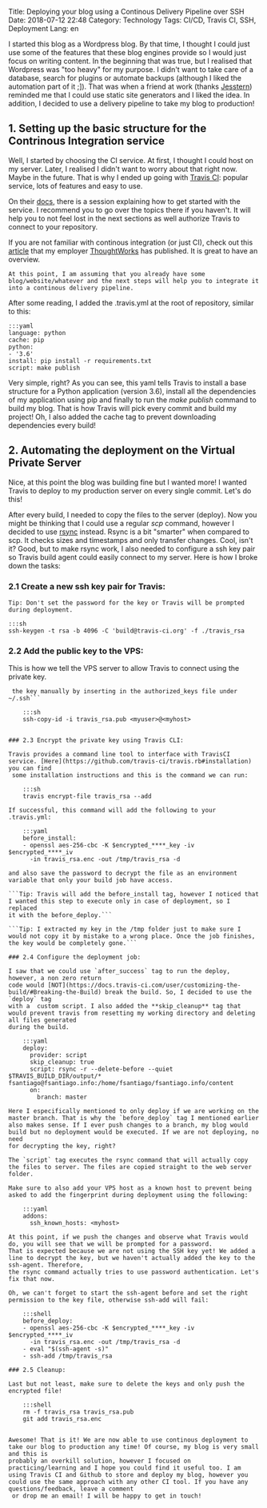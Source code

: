 Title: Deploying your blog using a Continous Delivery Pipeline over SSH
Date: 2018-07-12 22:48
Category: Technology
Tags: CI/CD, Travis CI, SSH, Deployment
Lang: en

I started this blog as a Wordpress blog. By that time, I thought I could just use some of the features that these blog engines provide so
I would just focus on writing content. In the beginning that was true, but I realised that Wordpress was "too heavy" for my purpose.
I didn't want to take care of a database, search for plugins or automate backups (although I liked the automation part of it ;]).
That was when a friend at work (thanks [Jesstern](http://jsstrn.me/)) reminded me that I could use static site generators and I liked the idea. In addition,
I decided to use a delivery pipeline to take my blog to production!

## 1. Setting up the basic structure for the Contrinous Integration service
Well, I started by choosing the CI service. At first, I thought I could host on my server. Later, I realised I didn't want to worry about that right now. Maybe in the
future. That is why I ended up going with [Travis CI](http://travis-ci.org): popular service, lots of features and easy to use.

On their [docs](https://docs.travis-ci.com/user/getting-started/#To-get-started-with-Travis-CI), there is a session explaining how to get started with the service.
I recommend you to go over the topics there if you haven't. It will help you to not feel lost in the next sections as well authorize Travis to connect to your repository.

If you are not familiar with continous integration (or just CI), check out this [article](https://www.thoughtworks.com/continuous-integration) that my employer [ThoughtWorks](https://www.thoughtworks.com/) has published. It is great to have an overview.


```At this point, I am assuming that you already have some blog/website/whatever and the next steps will help you to integrate it into a continous delivery pipeline.```

After some reading, I added the .travis.yml at the root of repository, similar to this:

    :::yaml
    language: python
    cache: pip
    python:
    - '3.6'
    install: pip install -r requirements.txt
    script: make publish

Very simple, right? As you can see, this yaml tells Travis to install a base structure for a Python application (version 3.6), install all the dependencies of my application using pip and finally to run the *make publish* command to build my blog. That is how Travis will pick every commit and build my project! Oh, I also added the cache tag to prevent downloading dependencies every build!

## 2. Automating the deployment on the Virtual Private Server
Nice, at this point the blog was building fine but I wanted more! I wanted Travis to deploy to my production server on every single commit. Let's do this!

After every build, I needed to copy the files to the server (deploy). Now you might be thinking that I could use a regular *scp* command, however I decided to use [rsync](https://en.wikipedia.org/wiki/Rsync) instead. Rsync is a bit "smarter" when compared to scp. It checks sizes and timestamps and only transfer changes. Cool, isn't it? Good, but to make rsync work, I also needed to configure a ssh key pair so Travis build agent could easily connect to my server. Here is how I broke down the tasks:

### 2.1 Create a new ssh key pair for Travis:

```Tip: Don't set the password for the key or Travis will be prompted during deployment.```

    :::sh
    ssh-keygen -t rsa -b 4096 -C 'build@travis-ci.org' -f ./travis_rsa

### 2.2 Add the public key to the VPS:

This is how we tell the VPS server to allow Travis to connect using the private key.

```Tip: If you get a message saying that all keys were skipped because they were already added, just add the -f (force) option. If you prefer, you can add
 the key manually by inserting in the authorized_keys file under ~/.ssh```

    :::sh
    ssh-copy-id -i travis_rsa.pub <myuser>@<myhost>


### 2.3 Encrypt the private key using Travis CLI:

Travis provides a command line tool to interface with TravisCI service. [Here](https://github.com/travis-ci/travis.rb#installation) you can find
 some installation instructions and this is the command we can run:

    :::sh
    travis encrypt-file travis_rsa --add

If successful, this command will add the following to your .travis.yml:

    :::yaml
    before_install:
    - openssl aes-256-cbc -K $encrypted_****_key -iv $encrypted_****_iv
      -in travis_rsa.enc -out /tmp/travis_rsa -d

and also save the password to decrypt the file as an environment variable that only your build job have access.

```Tip: Travis will add the before_install tag, however I noticed that I wanted this step to execute only in case of deployment, so I replaced
it with the before_deploy.```

```Tip: I extracted my key in the /tmp folder just to make sure I would not copy it by mistake to a wrong place. Once the job finishes, the key would be completely gone.```

### 2.4 Configure the deployment job:

I saw that we could use `after_success` tag to run the deploy, however, a non zero return
code would [NOT](https://docs.travis-ci.com/user/customizing-the-build/#Breaking-the-Build) break the build. So, I decided to use the `deploy` tag
with a  custom script. I also added the **skip_cleanup** tag that would prevent travis from resetting my working directory and deleting all files generated
during the build.

    :::yaml
    deploy:
      provider: script
      skip_cleanup: true
      script: rsync -r --delete-before --quiet $TRAVIS_BUILD_DIR/output/* fsantiago@fsantiago.info:/home/fsantiago/fsantiago.info/content
      on:
        branch: master

Here I especifically mentioned to only deploy if we are working on the master branch. That is why the `before_deploy` tag I mentioned earlier
also makes sense. If I ever push changes to a branch, my blog would build but no deployment would be executed. If we are not deploying, no need
for decrypting the key, right?

The `script` tag executes the rsync command that will actually copy the files to server. The files are copied straight to the web server folder.

Make sure to also add your VPS host as a known host to prevent being asked to add the fingerprint during deployment using the following:

    :::yaml
    addons:
      ssh_known_hosts: <myhost>

At this point, if we push the changes and observe what Travis would do, you will see that we will be prompted for a password.
That is expected because we are not using the SSH key yet! We added a line to decrypt the key, but we haven't actually added the key to the ssh-agent. Therefore,
the rsync command actually tries to use password authentication. Let's fix that now.

Oh, we can't forget to start the ssh-agent before and set the right permission to the key file, otherwise ssh-add will fail:

    :::shell
    before_deploy:
    - openssl aes-256-cbc -K $encrypted_****_key -iv $encrypted_****_iv
      -in travis_rsa.enc -out /tmp/travis_rsa -d
    - eval "$(ssh-agent -s)"
    - ssh-add /tmp/travis_rsa

### 2.5 Cleanup:

Last but not least, make sure to delete the keys and only push the encrypted file!

    :::shell
    rm -f travis_rsa travis_rsa.pub
    git add travis_rsa.enc


Awesome! That is it! We are now able to use continous deployment to take our blog to production any time! Of course, my blog is very small and this is
probably an overkill solution, however I focused on practicing/learning and I hope you could find it useful too. I am using Travis CI and Github to store and deploy my blog, however you could use the same approach with any other CI tool. If you have any questions/feedback, leave a comment
 or drop me an email! I will be happy to get in touch!

